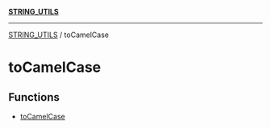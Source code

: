 [**STRING_UTILS**](../README.md)

***

[STRING_UTILS](../README.md) / toCamelCase

# toCamelCase

## Functions

- [toCamelCase](functions/toCamelCase.md)
